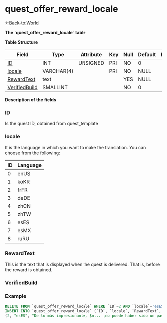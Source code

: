 # quest\_offer\_reward\_locale

[<-Back-to:World](database-world)

**The \`quest\_offer\_reward\_locale\` table**

**Table Structure**

| Field              | Type       | Attribute | Key | Null | Default | Extra | Comment |
| ------------------ | ---------- | --------- | --- | ---- | ------- | ----- | ------- |
| [ID][1]            | INT        | UNSIGNED  | PRI | NO   | 0       |       |         |
| [locale][2]        | VARCHAR(4) |           | PRI | NO   | NULL    |       |         |
| [RewardText][3]    | text       |           |     | YES  | NULL    |       |         |
| [VerifiedBuild][4] | SMALLINT   |           |     | NO   | 0       |       |         |

[1]: #id
[2]: #locale
[3]: #rewardtext
[4]: #verifiedbuild

**Description of the fields**

### ID

Is the quest ID, obtained from quest_template

### locale

It is the language in which you want to make the translation.
You can choose from the following:

| ID  | Language |
| --- | -------- |
| 0   | enUS     |
| 1   | koKR     |
| 2   | frFR     |
| 3   | deDE     |
| 4   | zhCN     |
| 5   | zhTW     |
| 6   | esES     |
| 7   | esMX     |
| 8   | ruRU     |

### RewardText

This is the text that is displayed when the quest is delivered. That is, before the reward is obtained.

### VerifiedBuild

### Example
```sql
DELETE FROM `quest_offer_reward_locale` WHERE `ID`=2 AND `locale`='esES';
INSERT INTO `quest_offer_reward_locale` (`ID`, `locale`, `RewardText`, `VerifiedBuild`) VALUES
(2, "esES", "De lo más impresionante, $n... ¡no puede haber sido un paseo conseguir la garra de Garrafilada! ¡La Caza de Vallefresno te está yendo bien!$B$BGarrafilada lleva muchos años aterrorizando a los peones de los aserraderos cuando se trasladan a Puesto del Hachazo y se cruzan en su ruta. No lo dudes, cuando se corra la voz de que doblegaste a ese monstruo, ¡se escucharán muchas canciones alabando tu valor en los campamentos y aserraderos de todo Vallefresno!", 0);
```
